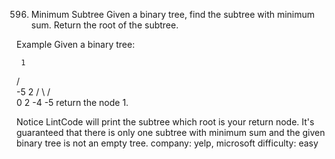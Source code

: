 596. Minimum Subtree
Given a binary tree, find the subtree with minimum sum. Return the root of the subtree.

Example
Given a binary tree:

     1
   /   \
 -5     2
 / \   /  \
0   2 -4  -5 
return the node 1.

Notice
LintCode will print the subtree which root is your return node.
It's guaranteed that there is only one subtree with minimum sum and the given binary tree is not an empty tree.
company: yelp, microsoft
difficulty: easy
